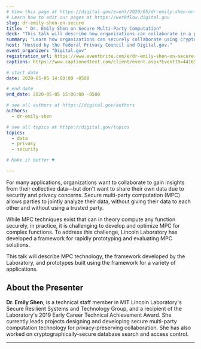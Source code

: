 ```yaml
---
# View this page at https://digital.gov/event/2020/05/dr-emily-shen-on-secure
# Learn how to edit our pages at https://workflow.digital.gov
slug: dr-emily-shen-on-secure
title: " Dr. Emily Shen on Secure Multi-Party Computation"
deck: "This talk will describe how organizations can collaborate in a privacy-preserving manner using a cryptographic technology called secure multi-party computation."
summary: "Learn how organizations can securely collaborate using cryptographic technologies. "
host: "Hosted by the Federal Privacy Council and Digital.gov."
event_organizer: "Digital.gov"
registration_url: https://www.eventbrite.com/e/dr-emily-shen-on-secure-multi-party-computation-registration-103424838476
captions: https://www.captionedtext.com/client/event.aspx?EventID=4416516&CustomerID=321

# start date
date: 2020-05-05 14:00:00 -0500

# end date
end_date: 2020-05-05 15:00:00 -0500

# see all authors at https://digital.gov/authors
authors: 
  - dr-emily-shen

# see all topics at https://digital.gov/topics
topics: 
  - data
  - privacy
  - security

# Make it better ♥

---
```


For many applications, organizations want to collaborate to gain insights from their collective data—but don't want to share their own data due to security and privacy concerns. Secure multi-party computation (MPC) allows parties to jointly analyze their data, without giving their data to each other and without using a trusted party.

While MPC techniques exist that can in theory compute any function securely, in practice, it is challenging to develop and optimize MPC for complex functions. To address this challenge, Lincoln Laboratory has developed a framework for rapidly prototyping and evaluating MPC solutions.

This talk will describe MPC technology, the framework developed by the Laboratory, and prototypes built using the framework for a variety of applications.

## About the Presenter

**Dr. Emily Shen**, is a technical staff member in MIT Lincoln Laboratory's Secure Resilient Systems and Technology Group, and a recipient of the Laboratory's 2019 Early Career Technical Achievement Award. She currently leads projects designing and developing secure multi-party computation technology for privacy-preserving collaboration. She has also worked on cryptographically-secure database search and access control.

---


